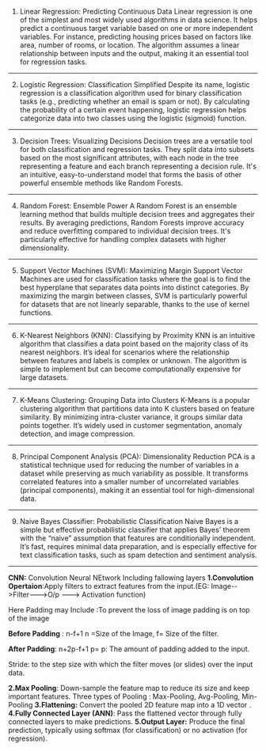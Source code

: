 1. Linear Regression: Predicting Continuous Data
Linear regression is one of the simplest and most widely used algorithms in data science. It helps predict a continuous target variable based on one or more independent variables. For instance, predicting housing prices based on factors like area, number of rooms, or location. The algorithm assumes a linear relationship between inputs and the output, making it an essential tool for regression tasks.
________________________________________
2. Logistic Regression: Classification Simplified
Despite its name, logistic regression is a classification algorithm used for binary classification tasks (e.g., predicting whether an email is spam or not). By calculating the probability of a certain event happening, logistic regression helps categorize data into two classes using the logistic (sigmoid) function.
________________________________________
3. Decision Trees: Visualizing Decisions
Decision trees are a versatile tool for both classification and regression tasks. They split data into subsets based on the most significant attributes, with each node in the tree representing a feature and each branch representing a decision rule. It's an intuitive, easy-to-understand model that forms the basis of other powerful ensemble methods like Random Forests.
________________________________________
4. Random Forest: Ensemble Power
A Random Forest is an ensemble learning method that builds multiple decision trees and aggregates their results. By averaging predictions, Random Forests improve accuracy and reduce overfitting compared to individual decision trees. It's particularly effective for handling complex datasets with higher dimensionality.
________________________________________
5. Support Vector Machines (SVM): Maximizing Margin
Support Vector Machines are used for classification tasks where the goal is to find the best hyperplane that separates data points into distinct categories. By maximizing the margin between classes, SVM is particularly powerful for datasets that are not linearly separable, thanks to the use of kernel functions.
________________________________________
6. K-Nearest Neighbors (KNN): Classifying by Proximity
KNN is an intuitive algorithm that classifies a data point based on the majority class of its nearest neighbors. It’s ideal for scenarios where the relationship between features and labels is complex or unknown. The algorithm is simple to implement but can become computationally expensive for large datasets.
________________________________________
7. K-Means Clustering: Grouping Data into Clusters
K-Means is a popular clustering algorithm that partitions data into K clusters based on feature similarity. By minimizing intra-cluster variance, it groups similar data points together. It’s widely used in customer segmentation, anomaly detection, and image compression.
________________________________________
8. Principal Component Analysis (PCA): Dimensionality Reduction
PCA is a statistical technique used for reducing the number of variables in a dataset while preserving as much variability as possible. It transforms correlated features into a smaller number of uncorrelated variables (principal components), making it an essential tool for high-dimensional data.
________________________________________
9. Naive Bayes Classifier: Probabilistic Classification
Naive Bayes is a simple but effective probabilistic classifier that applies Bayes’ theorem with the “naive” assumption that features are conditionally independent. It’s fast, requires minimal data preparation, and is especially effective for text classification tasks, such as spam detection and sentiment analysis.

____________________________________________________________________________________________________________
**CNN:**
Convolution Neural NEtwork Including fallowing layers
**1.Convolution Opertaion**:Apply filters to extract features from the input.(EG: Image-->Filter--->O/p ---> Activation function)

Here Padding may Include :To prevent the loss of image padding is on top of the image

**Before Padding** :
n-f+1   n =Size of the Image, f= Size of the filter.

**After Padding**:
n+2p-f+1 p= p: The amount of padding added to the input.

Stride: to the step size with which the filter moves (or slides) over the input data.

**2.Max Pooling**: Down-sample the feature map to reduce its size and keep important features.
Three types of Pooling : Max-Pooling, Avg-Pooling, Min-Pooling
**3.Flattening:** Convert the pooled 2D feature map into a 1D vector .
**4.Fully Connected Layer (ANN)**: Pass the flattened vector through fully connected layers to make predictions. 
**5.Output Layer:** Produce the final prediction, typically using softmax (for classification) or no activation (for regression).




